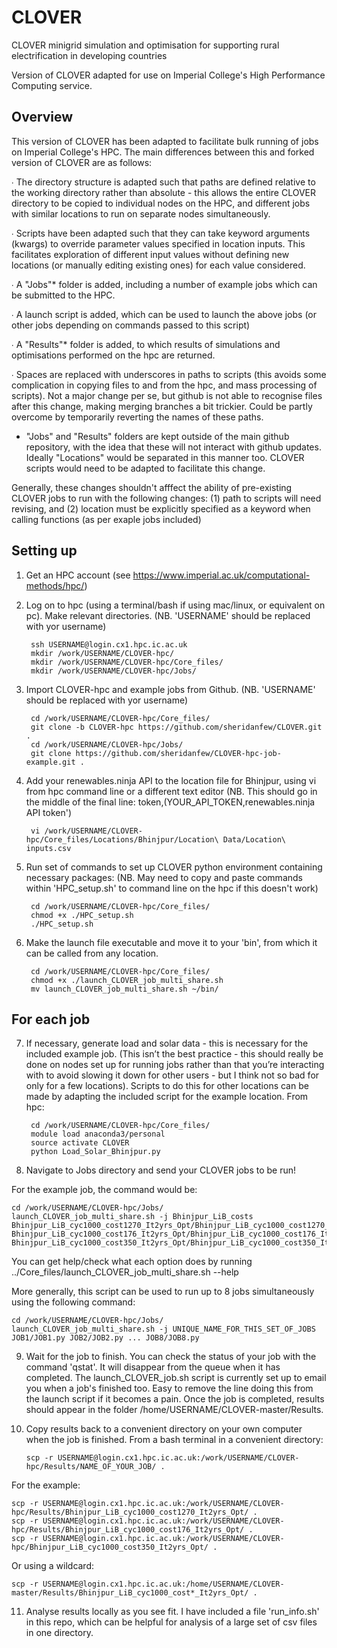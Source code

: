 # CLOVER
CLOVER minigrid simulation and optimisation for supporting rural electrification in developing countries

Version of CLOVER adapted for use on Imperial College's High Performance Computing service.

## Overview

This version of CLOVER has been adapted to facilitate bulk running of jobs on Imperial College's HPC. The main differences between this and forked version of CLOVER are as follows:

∙ The directory structure is adapted such that paths are defined relative to the working directory rather than absolute - this allows the entire CLOVER directory to be copied to individual nodes on the HPC, and different jobs with similar locations to run on separate nodes simultaneously.

∙ Scripts have been adapted such that they can take keyword arguments (kwargs) to override parameter values specified in location inputs. This facilitates exploration of different input values without defining new locations (or manually editing existing ones) for each value considered.

∙ A "Jobs"* folder is added, including a number of example jobs which can be submitted to the HPC. 

∙ A launch script is added, which can be used to launch the above jobs (or other jobs depending on commands passed to this script)

∙ A "Results"* folder is added, to which results of simulations and optimisations performed on the hpc are returned.

∙ Spaces are replaced with underscores in paths to scripts (this avoids some complication in copying files to and from the hpc, and mass processing of scripts). Not a major change per se, but github is not able to recognise files after this change, making merging branches a bit trickier. Could be partly overcome by temporarily reverting the names of these paths.

* "Jobs" and "Results" folders are kept outside of the main github repository, with the idea that these will  not interact with github updates. Ideally "Locations" would be separated in this manner too. CLOVER scripts would need to be adapted to facilitate this change.

Generally, these changes shouldn't afffect the ability of pre-existing CLOVER jobs to run with the following changes: (1) path to scripts will need revising, and (2) location must be explicitly specified as a keyword when calling functions (as per exaple jobs included)

## Setting up

1) Get an HPC account (see https://www.imperial.ac.uk/computational-methods/hpc/)

2) Log on to hpc (using a terminal/bash if using mac/linux, or equivalent on pc). Make relevant directories. (NB. 'USERNAME' should be replaced with yor username)
	

        ssh USERNAME@login.cx1.hpc.ic.ac.uk
        mkdir /work/USERNAME/CLOVER-hpc/
        mkdir /work/USERNAME/CLOVER-hpc/Core_files/
        mkdir /work/USERNAME/CLOVER-hpc/Jobs/

3) Import CLOVER-hpc and example jobs from Github. (NB. 'USERNAME' should be replaced with yor username)

        cd /work/USERNAME/CLOVER-hpc/Core_files/
        git clone -b CLOVER-hpc https://github.com/sheridanfew/CLOVER.git .
        cd /work/USERNAME/CLOVER-hpc/Jobs/
        git clone https://github.com/sheridanfew/CLOVER-hpc-job-example.git .

4) Add your renewables.ninja API to the location file for Bhinjpur, using vi from hpc command line or a different text editor (NB. This should go in the middle of the final line: token,(YOUR_API_TOKEN,renewables.ninja API token')

        vi /work/USERNAME/CLOVER-hpc/Core_files/Locations/Bhinjpur/Location\ Data/Location\ inputs.csv

5) Run set of commands to set up CLOVER python environment containing necessary packages: (NB. May need to copy and paste commands within 'HPC_setup.sh' to command line on the hpc if this doesn't work)

        cd /work/USERNAME/CLOVER-hpc/Core_files/
        chmod +x ./HPC_setup.sh
        ./HPC_setup.sh

6) Make the launch file executable and move it to your 'bin', from which it can be called from any location.

        cd /work/USERNAME/CLOVER-hpc/Core_files/
        chmod +x ./launch_CLOVER_job_multi_share.sh
        mv launch_CLOVER_job_multi_share.sh ~/bin/


## For each job

7) If necessary, generate load and solar data - this is necessary for the included example job.  (This isn’t the best practice - this should really be done on nodes set up for running jobs rather than that you’re interacting with to avoid slowing it down for other users - but I think not so bad for only for a few locations). Scripts to do this for other locations can be made by adapting the included script for the example location. From hpc:

        cd /work/USERNAME/CLOVER-hpc/Core_files/
        module load anaconda3/personal
        source activate CLOVER
        python Load_Solar_Bhinjpur.py 

8) Navigate to Jobs directory and send your CLOVER jobs to be run!

For the example job, the command would be:

	cd /work/USERNAME/CLOVER-hpc/Jobs/
	launch_CLOVER_job_multi_share.sh -j Bhinjpur_LiB_costs Bhinjpur_LiB_cyc1000_cost1270_It2yrs_Opt/Bhinjpur_LiB_cyc1000_cost1270_It2yrs_Opt.py Bhinjpur_LiB_cyc1000_cost176_It2yrs_Opt/Bhinjpur_LiB_cyc1000_cost176_It2yrs_Opt.py Bhinjpur_LiB_cyc1000_cost350_It2yrs_Opt/Bhinjpur_LiB_cyc1000_cost350_It2yrs_Opt.py

You can get help/check what each option does by running ../Core_files/launch_CLOVER_job_multi_share.sh --help

More generally, this script can be used to run up to 8 jobs simultaneously using the following command:

	cd /work/USERNAME/CLOVER-hpc/Jobs/
	launch_CLOVER_job_multi_share.sh -j UNIQUE_NAME_FOR_THIS_SET_OF_JOBS JOB1/JOB1.py JOB2/JOB2.py ... JOB8/JOB8.py 


9) Wait for the job to finish. You can check the status of your job with the command 'qstat'. It will disappear from the queue when it has completed. The launch_CLOVER_job.sh script is currently set up to email you when a job's finished too. Easy to remove the line doing this from the launch script if it becomes a pain. Once the job is completed, results should appear in the folder /home/USERNAME/CLOVER-master/Results.

10) Copy results back to a convenient directory on your own computer when the job is finished. From a bash terminal in a convenient directory:

        scp -r USERNAME@login.cx1.hpc.ic.ac.uk:/work/USERNAME/CLOVER-hpc/Results/NAME_OF_YOUR_JOB/ .

For the example:

	scp -r USERNAME@login.cx1.hpc.ic.ac.uk:/work/USERNAME/CLOVER-hpc/Results/Bhinjpur_LiB_cyc1000_cost1270_It2yrs_Opt/ . 
	scp -r USERNAME@login.cx1.hpc.ic.ac.uk:/work/USERNAME/CLOVER-hpc/Results/Bhinjpur_LiB_cyc1000_cost176_It2yrs_Opt/ . 
	scp -r USERNAME@login.cx1.hpc.ic.ac.uk:/work/USERNAME/CLOVER-hpc/Bhinjpur_LiB_cyc1000_cost350_It2yrs_Opt/ . 

Or using a wildcard:

	scp -r USERNAME@login.cx1.hpc.ic.ac.uk:/home/USERNAME/CLOVER-master/Results/Bhinjpur_LiB_cyc1000_cost*_It2yrs_Opt/ . 

11) Analyse results locally as you see fit. I have included a file 'run_info.sh' in this repo, which can be helpful for analysis of a large set of csv files in one directory.
